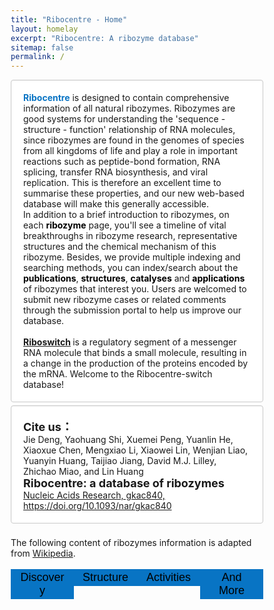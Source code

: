 ```yaml
---
title: "Ribocentre - Home"
layout: homelay
excerpt: "Ribocentre: A ribozyme database"
sitemap: false
permalink: /
---
```





<div class="well" style="border: 1px solid #C9C9C9; background-color: #fff;">

<!--h3><strong> Welcome to Ribocentre</strong></h3-->

<strong style="color:#0874c4;font-weight: bold">Ribocentre</strong> is designed to contain comprehensive information of all natural ribozymes. Ribozymes are good systems for understanding the 'sequence - structure - function' relationship of RNA molecules, since ribozymes are found in the genomes of species from all kingdoms of life and play a role in important reactions such as peptide-bond formation, RNA splicing, transfer RNA biosynthesis, and viral replication. This is therefore an excellent time to summarise these properties, and our new web-based database will make this generally accessible.<br>

In addition to a brief introduction to ribozymes, on each <font color=black><strong>ribozyme</strong></font> page, you'll see a timeline of vital breakthroughs in ribozyme research, representative structures and the chemical mechanism of this ribozyme. Besides, we provide multiple indexing and searching methods, you can index/search about the <font color=black><strong>publications</strong></font>, <font color=black><strong>structures</strong></font>, <font color=black><strong>catalyses</strong></font> and <font color=black><strong>applications</strong></font> of ribozymes that interest you. Users are welcomed to submit new ribozyme cases or related comments through the submission portal to help us improve our database.<br><br>
<strong style="color:#005826;font-weight: bold"><a href="https://riboswitch.ribocentre.org/#gsc.tab=0"  target="_blank">Riboswitch</a> </strong>is a regulatory segment of a messenger RNA molecule that binds a small molecule, resulting in a change in the production of the proteins encoded by the mRNA. Welcome to the Ribocentre-switch database!<br>
</div>
<div class="well" style="border: 1px solid #C9C9C9; background-color: #fff;">
<strong><font size=4>Cite us：</font></strong><br>
Jie Deng, Yaohuang Shi, Xuemei Peng, Yuanlin He, Xiaoxue Chen, Mengxiao Li,
Xiaowei Lin, Wenjian Liao, Yuanyin Huang, Taijiao Jiang, David M.J. Lilley,
Zhichao Miao, and Lin Huang<br>
<strong><font size=4>Ribocentre: a database of ribozymes</font></strong><br>
<a href="https://academic.oup.com/nar/article/51/D1/D262/6731740" target="_blank">Nucleic Acids Research, gkac840, https://doi.org/10.1093/nar/gkac840<a>
</div><br>

<!--div class="well">
<div style="text-align:center;"><font size="5"> Search in Ribocentre </font></div>

<meta name="viewport" content="width=device-width, initial-scale=1">
<head>
</head>
<style type="text/css">
</style>
<script async src="https://cse.google.com/cse.js?cx=2dcb771063bc36a13"></script>
<div class="gcse-searchbox-only" style="text-align:center;"></div>
  <p><b>Example:&nbsp;</b>
    <a href="https://www.ribocentre.org/search.html?q=rna#gsc.tab=0&gsc.q=rna&gsc.page=1"  target="_blank">RNA</a>&nbsp;&nbsp;
    <a href="https://www.ribocentre.org/search.html?q=Ribo#gsc.tab=0&gsc.q=Ribo&gsc.page=1"  target="_blank">Ribo</a>&nbsp;&nbsp;
    <a href="https://www.ribocentre.org/search.html?q=breaker#gsc.tab=0&gsc.q=breaker&gsc.page=1"  target="_blank">Breaker</a>&nbsp;&nbsp;<br>
    <b>Quick links:&nbsp;</b>
    <a href="https://www.ribocentre.org/ribozyme">Ribozymes</a>&nbsp;&nbsp;
    <a href="https://www.ribocentre.org/publications">Publications</a>&nbsp;&nbsp;
    <a href="https://www.ribocentre.org/docs/VS-ribozyme.html" target="_blank"> VS with 3D structures</a>&nbsp;&nbsp;
    <a href="https://www.ribocentre.org/Helps">Teams</a>&nbsp;&nbsp;
  </p>
</div>
<br-->

The following content of ribozymes information is adapted from [Wikipedia](https://en.wikipedia.org/).<br>
<script src="https://ajax.googleapis.com/ajax/libs/jquery/2.1.3/jquery.min.js"></script><br>
<!--<script type="text/javascript" src="{{ site.url }}{{ site.baseurl }}/js/ribozyme.js"></script>-->

<!--<div style="width: 100%;height: 100%; overflow-x:hidden;">-->

<head>
<meta name="viewport" content="width=device-width, initial-scale=1">
<style>
* {box-sizing: border-box}
/* Set height of body and the document to 100% */
.pic{
  position:fixed;
  top: 0;
  left: 0;
  width:100%;
  height:100%;
  min-width: 1000px;
  z-index:-10;
  zoom: 1;
  background-color: #fff;
  background: url("");
  background-repeat: no-repeat;
  background-size: cover;
  -webkit-background-size: cover;
  -o-background-size: cover;
  background-position: center 0;
}
/* Style tab links */
.tablink {
  background-color: #0874c4;
  color: black;
  float: left;
  border: none;
  outline: none;
  cursor: pointer;
  padding:3px 12px;
  font-size: 17px;
  width: 25%;
}
p {
    margin: 0 0 0px;
}
.tablink:hover {
  background-color: #777;
}
.well {
    min-height: 20px;
    padding: 19px;
    margin-bottom: 5px;
    background-color:white;
    border: 1px solid #e8e8e8;
    border-radius: 4px;
    -webkit-box-shadow: inset 0 1px 1px rgb(0 0 0 / 5%);
    box-shadow: inset 0 1px 1px rgb(0 0 0 / 5%);
}
/* Style the tab content (and add height:100% for full page content) */
.tabcontent {
  color: black;
  display: none;
  padding: 20px 20px;
  height: 100%;
}

#Home {background-color: white;color:black;}
#News {background-color: white;}
#Contact {background-color: white;}
#About {background-color: white;}
</style>
</head>
<body>


<button class="tablink" onclick="openPage('Home', this, 'white')"><font size="4">Discovery</font></button>
<button class="tablink" onclick="openPage('News', this, 'white')" id="defaultOpen"><font size="4">Structure</font></button>
<button class="tablink" onclick="openPage('Contact', this, 'white')"><font size="4">Activities</font></button>
<button class="tablink" onclick="openPage('About', this, 'white')"><font size="4">And More</font></button>
<div class="pic"></div>
<div id="Home" class="tabcontent" style="width: 100%;height: 800px; overflow-x:hidden;overflow-y: auto;">
  
  <h5><b>Discovery</b></h5>
  <p>Ribozymes (ribonucleic acid enzymes) are RNA molecules that have the ability to catalyze specific biochemical reactions, including RNA splicing in gene expression, similar to the action of protein enzymes. The 1982 discovery of ribozymes demonstrated that RNA can be both genetic material (like DNA) and a biological catalyst (like protein enzymes), and contributed to the RNA world hypothesis, which suggests that RNA may have been important in the evolution of prebiotic self-replicating systems<sup>[1]</sup>. The most common activities of natural or in vitro-evolved ribozymes are the cleavage or ligation of RNA and DNA and peptide bond formation<sup>[2]</sup>. For example, the ribozyme that carries out a complex group transfer is the sequence GUGGC-3′, acting to aminoacylate GCCU-3′ (and host a manifold of further reactions) in the presence of substrate PheAMP<sup>[3]</sup>. Within the ribosome, ribozymes function as part of the large subunit ribosomal RNA to link amino acids during protein synthesis. They also participate in a variety of RNA processing reactions, including RNA splicing, viral replication, and transfer RNA biosynthesis. Examples of ribozymes include the hammerhead ribozyme, the VS ribozyme, Leadzyme and the hairpin ribozyme.<br>
  Before the discovery of ribozymes, enzymes, which are defined as catalytic proteins<sup>[6]</sup>, were the only known biological catalysts. In 1967, Carl Woese, Francis Crick, and Leslie Orgel were the first to suggest that RNA could act as a catalyst. This idea was based upon the discovery that RNA can form complex secondary structures<sup>[7]</sup>. These ribozymes were found in the intron of an RNA transcript, which removed itself from the transcript, as well as in the RNA component of the RNase P complex, which is involved in the maturation of pre-tRNAs. In 1989, Thomas R. Cech and Sidney Altman shared the Nobel Prize in chemistry for their "discovery of catalytic properties of RNA<sup>[8]</sup>." The term ribozyme was first introduced by Kelly Kruger et al. in 1982 in a paper published in Cell<sup>[1]</sup>.<br>
  It had been a firmly established belief in biology that catalysis was reserved for proteins. However, the idea of RNA catalysis is motivated in part by the old question regarding the origin of life: Which comes first, enzymes that do the work of the cell or nucleic acids that carry the information required to produce the enzymes? The concept of "ribonucleic acids as catalysts" circumvents this problem. RNA, in essence, can be both the chicken and the egg<sup>[9]</sup>.<br>
  In the 1980s Thomas Cech, at the University of Colorado at Boulder, was studying the excision of introns in a ribosomal RNA gene in Tetrahymena thermophila. While trying to purify the enzyme responsible for the splicing reaction, he found that the intron could be spliced out in the absence of any added cell extract. As much as they tried, Cech and his colleagues could not identify any protein associated with the splicing reaction. After much work, Cech proposed that the intron sequence portion of the RNA could break and reform phosphodiester bonds. At about the same time, Sidney Altman, a professor at Yale University, was studying the way tRNA molecules are processed in the cell when he and his colleagues isolated an enzyme called RNase-P, which is responsible for conversion of a precursor tRNA into the active tRNA. Much to their surprise, they found that RNase-P contained RNA in addition to protein and that RNA was an essential component of the active enzyme. This was such a foreign idea that they had difficulty publishing their findings. The following year, Altman demonstrated that RNA can act as a catalyst by showing that the RNase-P RNA subunit could catalyze the cleavage of precursor tRNA into active tRNA in the absence of any protein component.<br>
  Since Cech's and Altman's discovery, other investigators have discovered other examples of self-cleaving RNA or catalytic RNA molecules. Many ribozymes have either a hairpin - or hammerhead - shaped active center and a unique secondary structure that allows them to cleave other RNA molecules at specific sequences. It is now possible to make ribozymes that will specifically cleave any RNA molecule. These RNA catalysts may have pharmaceutical applications. For example, a ribozyme has been designed to cleave the RNA of HIV. If such a ribozyme were made by a cell, all incoming virus particles would have their RNA genome cleaved by the ribozyme, which would prevent infection.<br>
  
  You can find more details in <a href="https://www.ribocentre.org/ribozyme/"><strong>Ribozyme</strong></a> pages and click the link into the single ribozyme page such as <a href="https://www.ribocentre.org/docs/twister.html"><strong>Twister</strong></a>. The page gives the information of research timeline,structure,catalysis and relative publications.<br><br>

  [1] Kruger K, Grabowski PJ, Zaug AJ, Sands J, Gottschling DE, Cech TR (November 1982). "Self-splicing RNA: autoexcision and autocyclization of the ribosomal RNA intervening sequence of Tetrahymena". Cell. 31 (1): 147-157. doi:10.1016/0092-8674(82)90414-7. PMID 6297745. S2CID 14787080.<br>
  [2] Fedor MJ, Williamson JR (May 2005). "The catalytic diversity of RNAs". Nature Reviews. Molecular Cell Biology. 6(5): 399-412. doi:10.1038/nrm1647. PMID 15956979. S2CID 33304782.<br>
  [3] Yarus M (October 2011). "The meaning of a minuscule ribozyme". Philosophical Transactions of the Royal Society of London. Series B, Biological Sciences. 366 (1580): 2902-2909. doi:10.1098/rstb.2011.0139. PMC 3158920. PMID 21930581.<br>
  [4] Martin LL, Unrau PJ, Müller UF (January 2015). "RNA synthesis by in vitro selected ribozymes for recreating an RNA world". Life. Basel, Switzerland. 5 (1): 247-68. doi:10.3390/life5010247. PMC 4390851. PMID 25610978.<br>
  [5] Hean J, Weinberg MS (2008). "The Hammerhead Ribozyme Revisited: New Biological Insights for the Development of Therapeutic Agents and for Reverse Genomics Applications". In Morris KL (ed.). RNA and the Regulation of Gene Expression: A Hidden Layer of Complexity. Norfolk, England: Caister Academic Press. ISBN 978-1-904455-25-7.<br>
  [6] Enzyme definition Dictionary.com Accessed 6 April 2007<br>
  [7] Woese C (1967). The Genetic Code. New York: Harper and Row.
  [8] The Nobel Prize in Chemistry 1989 was awarded to Thomas R. Cech and Sidney Altman "for their discovery of catalytic properties of RNA".<br>
  [9] Visser CM (1984). "Evolution of biocatalysis 1. Possible pre-genetic-code RNA catalysts which are their own replicase". Origins of Life. 14 (1-4): 291-300. Bibcode:1984OrLi...14..291V. doi:10.1007/BF00933670. PMID 6205343. S2CID 31409366.<br>
  </p>
</div>

<div id="News" class="tabcontent" style="width: 100%;height: 600px; overflow-x:hidden;overflow-y: auto;">
  <h5><b>Structure and mechanism</b></h5>
  <div id="ribozymewikisection0"></div>

<div markdown="0" id="carousel" class="carousel slide" data-ride="carousel" data-interval="4000" data-pause="hover" >
    <!-- Menu -->
    <ol class="carousel-indicators" style="weight:300px;">
        <li data-target="#carousel" data-slide-to="0" class="active"></li>
        <li data-target="#carousel" data-slide-to="1"></li>
        <li data-target="#carousel" data-slide-to="2"></li>
        <li data-target="#carousel" data-slide-to="3"></li>
        <li data-target="#carousel" data-slide-to="4"></li>
        <li data-target="#carousel" data-slide-to="5"></li>
    </ol>

    <!-- Items -->
    <div class="carousel-inner" markdown="0" >
        <div class="item active">
            <a href="https://www.ribocentre.org/docs/VS-ribozyme.html" target="_blank"><img src="{{ site.url }}{{ site.baseurl }}/images/homepic/VS_Home.png" alt="Slide 1" style="height:350px;display:block;margin:0 auto;"/></a>
        </div>
        <div class="item">
            <a href="https://www.ribocentre.org/docs/HDV.html" target="_blank"><img src="{{ site.url }}{{ site.baseurl }}/images/homepic/HDV_Home.png" alt="Slide 2" style="height:350px;display:block;margin:0 auto;"/></a>
        </div>
        <div class="item">
            <a href="https://www.ribocentre.org/docs/glms.html" target="_blank"><img src="{{ site.url }}{{ site.baseurl }}/images/homepic/GlmS_Home.png" alt="Slide 3" style="height:350px;display:block;margin:0 auto;"/></a>
        </div>
        <div class="item">
            <a href="https://www.ribocentre.org/docs/Hairpin.html" target="_blank"><img src="{{ site.url }}{{ site.baseurl }}/images/homepic/Hairpin_Home.png" alt="Slide 4" style="height:350px;display:block;margin:0 auto;"/></a>
        </div>
        <div class="item">
            <a href="https://www.ribocentre.org/docs/twister.html" target="_blank"><img src="{{ site.url }}{{ site.baseurl }}/images/homepic/Twister_Home.png" alt="Slide 5" style="height:350px;display:block;margin:0 auto;"/></a>
        </div>
        <div class="item">
            <a href="https://www.ribocentre.org/docs/twister-sister.html" target="_blank"><img src="{{ site.url }}{{ site.baseurl }}/images/homepic/Twister-sister_Home.png" alt="Slide 6" style="height:350px;display:block;margin:0 auto;"/></a>
        </div>

    </div>
  <a class="left carousel-control" href="#carousel" role="button" data-slide="prev">
    <span class="glyphicon glyphicon-chevron-left" aria-hidden="true"></span>
    <span class="sr-only">Previous</span>
  </a>
  <a class="right carousel-control" href="#carousel" role="button" data-slide="next">
    <span class="glyphicon glyphicon-chevron-right" aria-hidden="true"></span>
    <span class="sr-only">Next</span>
  </a>
</div>

<div id="ribozymewikisection1"></div>
<div id="ribozymewikisection2"></div>
<div id="ribozymewikisection3"></div>
<div id="ribozymewikisection4"></div>
<div id="ribozymewikisection5"></div><br>

<p> (Representative figures. More details found at <a href="https://www.ribocentre.org/ribozyme/"  target="_blank"><strong>here</strong></a>)<br><br>
 Despite having only four choices for each monomer unit (nucleotides), compared to 20 amino acid side chains found in proteins, ribozymes have diverse structures and mechanisms. In many cases they are able to mimic the mechanism used by their protein counterparts. For example, in self cleaving ribozyme RNAs, an in-line SN2 reaction is carried out using the 2' hydroxyl group as a nucleophile attacking the bridging phosphate and causing 5' oxygen of the N+1 base to act as a leaving group. In comparison, RNase A, a protein that catalyzes the same reaction, uses a coordinating histidine and lysine to act as a base to attack the phosphate backbone<sup>[2]</sup> (clarification needed).<br>
  Like many protein enzymes metal binding is also critical to the function of many ribozymes<sup>[10]</sup>. Often these interactions use both the phosphate backbone and the base of the nucleotide, causing drastic conformational changes<sup>[11]</sup>. There are two mechanism classes for the cleavage of phosphodiester backbone in the presence of metal. In the first mechanism, the internal 2'- OH group attacks phosphorus center in a SN2 mechanism. Metal ions promote this reaction by first coordinating the phosphate oxygen and later stabling the oxyanion. The second mechanism also follows a SN2 displacement, but the nucleophile comes from water or exogenous hydroxyl groups rather than RNA itself. The UUU ribozyme can promote the cleavage between G and A of the GAAA tetranucleotide via the first mechanism in the presence of Mn<sup>2+</sup>. The reason why this trinucleotide rather than the complementary tetramer catalyze this reaction may be because the UUU-AAA pairing is the weakest and most flexible trinucleotide among the 64 conformations, which provides the binding site for Mn<sup>2+</sup> <sup>[12]</sup>. <br>
  Phosphoryl transfer can also be catalyzed without metal ions. For example, pancreatic ribonuclease A and hepatitis delta virus(HDV) ribozymes can catalyze the cleavage of RNA backbone through acid-base catalysis without metal ions.<sup>[13]</sup><sup>[14]</sup> Hairpin ribozyme can also catalyze the self-cleavage of RNA without metal ions but the mechanism is still unclear<sup>[14]</sup>.<br>
  Ribozyme can also catalyze the formation of peptide bond between adjacent amino acid by lowering the activation entropy <sup>[13]</sup>.
  <br>
  You can find more details in <a href="https://www.ribocentre.org/ribozyme/" target="_blank"><strong>Ribozyme</strong></a> and <a href="https://www.ribocentre.org/structure/" target="_blank"><strong>Structure</strong></a> pages!<br><br>
  [10] Pyle AM (August 1993). "Ribozymes: a distinct class of metalloenzymes". Science. 261 (5122): 709-714. Bibcode:1993Sci...261..709P. doi:10.1126/science.7688142. PMID 7688142.<br>
  [11] Freisinger E, Sigel RK (2007). "From nucleotides to ribozymes—A comparison of their metal ion binding properties" (PDF). Coord. Chem. Rev. 251 (13-14): 1834-1851. doi:10.1016/j.ccr.2007.03.008.<br>
  [12] Pyle AM (August 1993). "Ribozymes: a distinct class of metalloenzymes". Science. 261 (5122): 709-714. Bibcode:1993Sci...261..709P. doi:10.1126/science.7688142. JSTOR 2882234. PMID 7688142.<br>
  [13] Lilley DM (October 2011). "Mechanisms of RNA catalysis". Philosophical Transactions of the Royal Society of London. Series B, Biological Sciences. 366 (1580): 2910-2917. doi:10.1098/rstb.2011.0132. JSTOR 23035661. PMC 3158914. PMID 21930582.<br>
  [14] Doudna JA, Cech TR (July 2002). "The chemical repertoire of natural ribozymes". Nature. 418 (6894): 222-228.Bibcode:2002Natur.418..222D. doi:10.1038/418222a. PMID 12110898. S2CID 4417095.<br>
  </p> 
</div>

<div id="Contact" class="tabcontent" style="width: 100%;height: 600px; overflow-x:hidden;overflow-y: auto;">
  <h5><b>Activities</b></h5>
  <p>Although ribozymes are quite rare in most cells, their roles are sometimes essential to life. For example, the functional part of the ribosome, the biological machine that translates RNA into proteins, is fundamentally a ribozyme, composed of RNA tertiary structural motifs that are often coordinated to metal ions such as Mg<sup>2+</sup> as cofactors<sup>[15]</sup>. In a model system, there is no requirement for divalent cations in a five-nucleotide RNA catalyzing trans-phenylalanation of a four-nucleotide substrate with 3 base pairs complementary with the catalyst, where the catalyst/substrate were devised by truncation of the C3 ribozyme<sup>[16]</sup>.<br>
  The best-studied ribozymes are probably those that cut themselves or other RNAs, as in the original discovery by Cech<sup>[17]</sup> and Altman<sup>[18]</sup>. However, ribozymes can be designed to catalyze a range of reactions (see below), many of which may occur in life but have not been discovered in cells<sup>[19]</sup>.<br>
  RNA may catalyze folding of the pathological protein conformation of a prion in a manner similar to that of a chaperonin<sup>[20]</sup>.<br>
  You can find more catalysis details in <a href="https://www.ribocentre.org/catalysis/" target="_blank"><strong>Catalysis</strong></a> page!<br><br>

  [15] Ban N, Nissen P, Hansen J, Moore PB, Steitz TA (August 2000). "The complete atomic structure of the large ribosomal subunit at 2.4 A resolution". Science. 289 (5481): 905-920. Bibcode:2000Sci...289..905B. CiteSeerX 10.1.1.58.2271. doi:10.1126/science.289.5481.905. PMID 10937989.<br>
  [16] Turk RM, Chumachenko NV, Yarus M (March 2010). "Multiple translational products from a five-nucleotide ribozyme". Proceedings of the National Academy of Sciences of the United States of America. 107 (10): 4585-4589. Bibcode:2010PNAS..107.4585T. doi:10.1073/pnas.0912895107. PMC 2826339. PMID 20176971.<br>
  [17] Cech TR (August 2000). "Structural biology. The ribosome is a ribozyme". Science. 289 (5481): 878-879. doi:10.1126/science.289.5481.878. PMID 10960319. S2CID 24172338.<br>
  [18] Altman S (August 1990). "Nobel lecture. Enzymatic cleavage of RNA by RNA". Bioscience Reports. 10 (4): 317-337. doi:10.1007/BF01117232. PMID 1701103. S2CID 12733970.<br>
  [19] Walter NG, Engelke DR (October 2002). "Ribozymes: catalytic RNAs that cut things, make things, and do odd and useful jobs". Biologist. 49 (5): 199-203. PMC 3770912. PMID 12391409.<br>
  [20] Supattapone S (June 2004). "Prion protein conversion in vitro". Journal of Molecular Medicine. 82 (6): 348-356. doi:10.1007/s00109-004-0534-3. PMID 15014886. S2CID 24908667.<br></p>
</div>

<div id="About" class="tabcontent" style="width: 100%;height: 600px; overflow-x:hidden;overflow-y: auto;">
  <h5><b>And More...</b></h5>
  <p>RNA can also act as a hereditary molecule, which encouraged Walter Gilbert to propose that in the distant past, the cell used RNA as both the genetic material and the structural and catalytic molecule rather than dividing these functions between DNA and protein as they are today; this hypothesis is known as the "RNA world hypothesis" of the origin of life<sup>[21]</sup>.<br>
  RNA-centric research is becoming more and more important in recent years with a wide application in RNA virus inhibitor, mRNA vaccine design during the pandemic. Ribozyme is a perfect system in understanding the “sequence - structure - function” relationship of RNA molecules, since ribozymes are found in the genomes of species from all kingdoms of life and play a role in many vital reactions such as peptide-bond formation, RNA splicing, transfer RNA biosynthesis, and viral replication. A ribozyme database may greatly facilitate the inspection of the fundamental folding rules of functional RNA molecules as well as the comparison between ribozymes of different functions.<br>
  We believe that the data of ribozymes accumulated over the last 40 years would better serve the scientific community if presented as an online resource.Users are more than welcome to submit new ribozyme cases or related comments through the submission portal to help us improve our database easier to be used.<br>

  You can find more details,such as how to use this database or summit a new discovery in <a href="https://www.ribocentre.org/Helps/" target="_blank"><strong>Help</strong></a> page! <br><br>

  [21] Gilbert W (1986). "Origin of life: The RNA world". Nature. 319 (6055): 618. Bibcode:1986Natur.319..618G. doi:10.1038/319618a0. S2CID 8026658
  </p>
</div>

<script>
function openPage(pageName,elmnt,color) {
  var i, tabcontent, tablinks;
  tabcontent = document.getElementsByClassName("tabcontent");
  for (i = 0; i < tabcontent.length; i++) {
    tabcontent[i].style.display = "none";
  }
  tablinks = document.getElementsByClassName("tablink");
  for (i = 0; i < tablinks.length; i++) {
    tablinks[i].style.backgroundColor = "";
  }
  document.getElementById(pageName).style.display = "block";
  elmnt.style.backgroundColor = color;
}

// Get the element with id="defaultOpen" and click on it
document.getElementById("defaultOpen").click();
</script>
   
</body>

<br><br>
 




  
 






